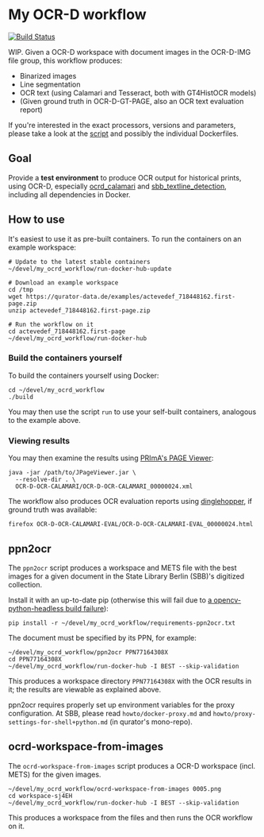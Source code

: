 My OCR-D workflow
=================

[![Build Status](https://travis-ci.org/mikegerber/my_ocrd_workflow.svg?branch=master)](https://travis-ci.org/mikegerber/my_ocrd_workflow)

WIP. Given a OCR-D workspace with document images in the OCR-D-IMG file group,
this workflow produces:

* Binarized images
* Line segmentation
* OCR text (using Calamari and Tesseract, both with GT4HistOCR models)
* (Given ground truth in OCR-D-GT-PAGE, also an OCR text evaluation report)

If you're interested in the exact processors, versions and parameters, please
take a look at the [script](my_ocrd_workflow) and possibly the individual
Dockerfiles.

Goal
----
Provide a **test environment** to produce OCR output for historical prints,
using OCR-D, especially [ocrd_calamari](https://github.com/OCR-D/ocrd_calamari)
and
[sbb_textline_detection](https://github.com/qurator-spk/sbb_textline_detection),
including all dependencies in Docker.

How to use
----------
It's easiest to use it as pre-built containers. To run the containers on an
example workspace:

~~~
# Update to the latest stable containers
~/devel/my_ocrd_workflow/run-docker-hub-update

# Download an example workspace
cd /tmp
wget https://qurator-data.de/examples/actevedef_718448162.first-page.zip
unzip actevedef_718448162.first-page.zip

# Run the workflow on it
cd actevedef_718448162.first-page
~/devel/my_ocrd_workflow/run-docker-hub
~~~

### Build the containers yourself
To build the containers yourself using Docker:
~~~
cd ~/devel/my_ocrd_workflow
./build
~~~
You may then use the script `run` to use your self-built containers, analogous to
the example above.

### Viewing results
You may then examine the results using
[PRImA's PAGE Viewer](https://www.primaresearch.org/tools/PAGEViewer):
~~~
java -jar /path/to/JPageViewer.jar \
  --resolve-dir . \
  OCR-D-OCR-CALAMARI/OCR-D-OCR-CALAMARI_00000024.xml
~~~

The workflow also produces OCR evaluation reports using
[dinglehopper](https://github.com/qurator-spk/dinglehopper), if ground truth was
available:
~~~
firefox OCR-D-OCR-CALAMARI-EVAL/OCR-D-OCR-CALAMARI-EVAL_00000024.html
~~~

ppn2ocr
-------
The `ppn2ocr` script produces a workspace and METS file with the best images for
a given document in the State Library Berlin (SBB)'s digitized collection.

Install it with an up-to-date pip (otherwise this will fail due to [a opencv-python-headless build failure](https://github.com/skvark/opencv-python#frequently-asked-questions)):
~~~
pip install -r ~/devel/my_ocrd_workflow/requirements-ppn2ocr.txt
~~~

The document must be specified by its PPN, for example:
~~~
~/devel/my_ocrd_workflow/ppn2ocr PPN77164308X
cd PPN77164308X
~/devel/my_ocrd_workflow/run-docker-hub -I BEST --skip-validation
~~~

This produces a workspace directory `PPN77164308X` with the OCR results in it;
the results are viewable as explained above.

ppn2ocr requires properly set up environment variables for the proxy
configuration. At SBB, please read `howto/docker-proxy.md` and
`howto/proxy-settings-for-shell+python.md` (in qurator's mono-repo).

ocrd-workspace-from-images
--------------------------
The `ocrd-workspace-from-images` script produces a OCR-D workspace (incl. METS)
for the given images.

~~~
~/devel/my_ocrd_workflow/ocrd-workspace-from-images 0005.png
cd workspace-sj4EH
~/devel/my_ocrd_workflow/run-docker-hub -I BEST --skip-validation
~~~

This produces a workspace from the files and then runs the OCR workflow on it.

